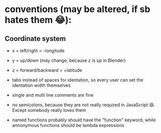 
# conventions (may be altered, if sb hates them 😂):

## Coordinate system
- x = left/right = -longitude
- y = up/down (may change, because z is up in Blender)
- z = forward/backward = +latitude

- tabs instead of spaces for identation, so every user can set the identation width themselves
- single and multi line comments are fine
- no semicolons, because they are not really required in JavaScript 😄. Except somebody really loves them

- named functions probably should have the "function" keyword, while annonymous functions should be lambda expressions


